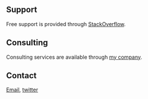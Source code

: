 ## Support
Free support is provided through [StackOverflow](http://stackoverflow.com/).

## Consulting
Consulting services are available through [my company](http://developand.com).

## Contact
[Email](mailto:andrei@developand.com), [twitter](http://twitter.com/miktam)